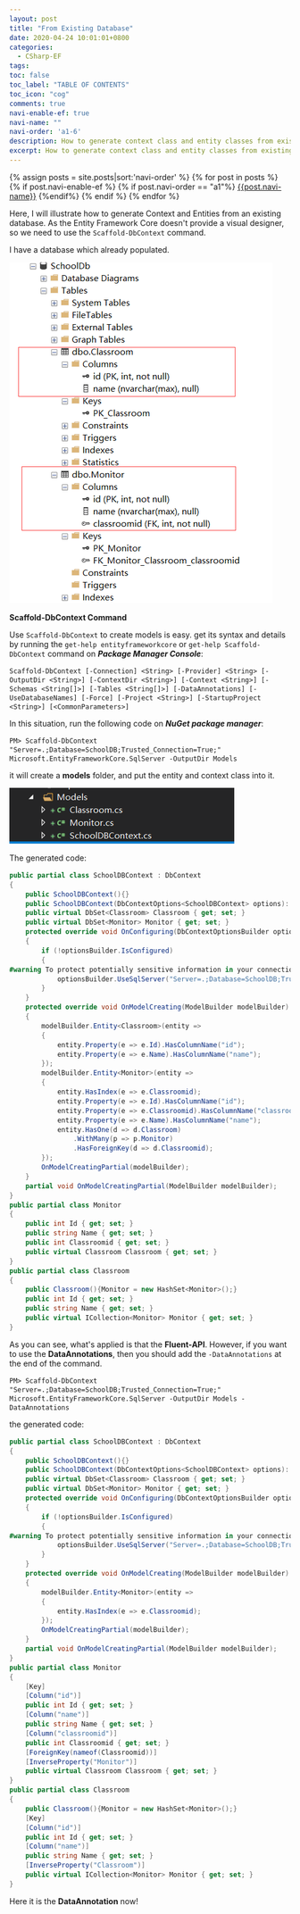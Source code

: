 ```yaml
---
layout: post
title: "From Existing Database"
date: 2020-04-24 10:01:01+0800
categories:
  - CSharp-EF
tags:
toc: false
toc_label: "TABLE OF CONTENTS"
toc_icon: "cog"
comments: true
navi-enable-ef: true
navi-name: ""
navi-order: 'a1-6'
description: How to generate context class and entity classes from existing database in Entity Framework Core
excerpt: How to generate context class and entity classes from existing database in Entity Framework Core
---
```

<!--navigation bar-->
<div class='navi-link-container'>
  {% assign posts = site.posts|sort:'navi-order' %}
  {% for post in posts %}
    {% if post.navi-enable-ef %}
        {% if post.navi-order == "a1"%}
            <a href="{{ site.baseurl }}{{ post.url }}" class='navi-link'>{{post.navi-name}}</a>
        {%endif%}
    {% endif %}
  {% endfor %}
<a class='navi-link'></a></div>
<!--navigation bar-->

Here, I will illustrate how to generate Context and Entities from an existing database. As the Entity Framework Core doesn't provide a visual designer, so we need to use the `Scaffold-DbContext` command.


I have a database which already populated.

![Alt][1]

**Scaffold-DbContext Command**

Use `Scaffold-DbContext` to create models is easy. get its syntax and details by running the `get-help entityframeworkcore` or `get-help Scaffold-DbContext` command on ***Package Manager Console***:
```
Scaffold-DbContext [-Connection] <String> [-Provider] <String> [-OutputDir <String>] [-ContextDir <String>] [-Context <String>] [-Schemas <String[]>] [-Tables <String[]>] [-DataAnnotations] [-UseDatabaseNames] [-Force] [-Project <String>] [-StartupProject <String>] [<CommonParameters>]

```

In this situation, run the following code on ***NuGet package manager***:
```
PM> Scaffold-DbContext "Server=.;Database=SchoolDB;Trusted_Connection=True;" Microsoft.EntityFrameworkCore.SqlServer -OutputDir Models
```
it will create a **models** folder, and put the entity and context class into it.

![Alt][2]

The generated code:
```c#
public partial class SchoolDBContext : DbContext
{
    public SchoolDBContext(){}
    public SchoolDBContext(DbContextOptions<SchoolDBContext> options): base(options){}
    public virtual DbSet<Classroom> Classroom { get; set; }
    public virtual DbSet<Monitor> Monitor { get; set; }
    protected override void OnConfiguring(DbContextOptionsBuilder optionsBuilder)
    {
        if (!optionsBuilder.IsConfigured)
        {
#warning To protect potentially sensitive information in your connection string, you should move it out of source code. See http://go.microsoft.com/fwlink/?LinkId=723263 for guidance on storing connection strings.
            optionsBuilder.UseSqlServer("Server=.;Database=SchoolDB;Trusted_Connection=True;");
        }
    }
    protected override void OnModelCreating(ModelBuilder modelBuilder)
    {
        modelBuilder.Entity<Classroom>(entity =>
        {
            entity.Property(e => e.Id).HasColumnName("id");
            entity.Property(e => e.Name).HasColumnName("name");
        });
        modelBuilder.Entity<Monitor>(entity =>
        {
            entity.HasIndex(e => e.Classroomid);
            entity.Property(e => e.Id).HasColumnName("id");
            entity.Property(e => e.Classroomid).HasColumnName("classroomid");
            entity.Property(e => e.Name).HasColumnName("name");
            entity.HasOne(d => d.Classroom)
                .WithMany(p => p.Monitor)
                .HasForeignKey(d => d.Classroomid);
        });
        OnModelCreatingPartial(modelBuilder);
    }
    partial void OnModelCreatingPartial(ModelBuilder modelBuilder);
}
public partial class Monitor
{
    public int Id { get; set; }
    public string Name { get; set; }
    public int Classroomid { get; set; }
    public virtual Classroom Classroom { get; set; }
}
public partial class Classroom
{
    public Classroom(){Monitor = new HashSet<Monitor>();}
    public int Id { get; set; }
    public string Name { get; set; }
    public virtual ICollection<Monitor> Monitor { get; set; }
}
```

As you can see, what's applied is that the **Fluent-API**. However, if you want to use the **DataAnnotations**, then you should add the `-DataAnnotations` at the end of the command.

```
PM> Scaffold-DbContext "Server=.;Database=SchoolDB;Trusted_Connection=True;" Microsoft.EntityFrameworkCore.SqlServer -OutputDir Models -DataAnnotations
```

the generated code:
```c#
public partial class SchoolDBContext : DbContext
{
    public SchoolDBContext(){}
    public SchoolDBContext(DbContextOptions<SchoolDBContext> options): base(options){}
    public virtual DbSet<Classroom> Classroom { get; set; }
    public virtual DbSet<Monitor> Monitor { get; set; }
    protected override void OnConfiguring(DbContextOptionsBuilder optionsBuilder)
    {
        if (!optionsBuilder.IsConfigured)
        {
#warning To protect potentially sensitive information in your connection string, you should move it out of source code. See http://go.microsoft.com/fwlink/?LinkId=723263 for guidance on storing connection strings.
            optionsBuilder.UseSqlServer("Server=.;Database=SchoolDB;Trusted_Connection=True;");
        }
    }
    protected override void OnModelCreating(ModelBuilder modelBuilder)
    {
        modelBuilder.Entity<Monitor>(entity =>
        {
            entity.HasIndex(e => e.Classroomid);
        });
        OnModelCreatingPartial(modelBuilder);
    }
    partial void OnModelCreatingPartial(ModelBuilder modelBuilder);
}
public partial class Monitor
{
    [Key]
    [Column("id")]
    public int Id { get; set; }
    [Column("name")]
    public string Name { get; set; }
    [Column("classroomid")]
    public int Classroomid { get; set; }
    [ForeignKey(nameof(Classroomid))]
    [InverseProperty("Monitor")]
    public virtual Classroom Classroom { get; set; }
}
public partial class Classroom
{
    public Classroom(){Monitor = new HashSet<Monitor>();}
    [Key]
    [Column("id")]
    public int Id { get; set; }
    [Column("name")]
    public string Name { get; set; }
    [InverseProperty("Classroom")]
    public virtual ICollection<Monitor> Monitor { get; set; }
}
```
Here it is the **DataAnnotation** now!

[1]: /public/img/2020-04-26-From-Existing-Database-a.png
[2]: /public/img/2020-04-26-From-Existing-Database-b.png


